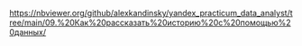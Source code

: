 
https://nbviewer.org/github/alexkandinsky/yandex_practicum_data_analyst/tree/main/09.%20Как%20рассказать%20историю%20с%20помощью%20данных/
